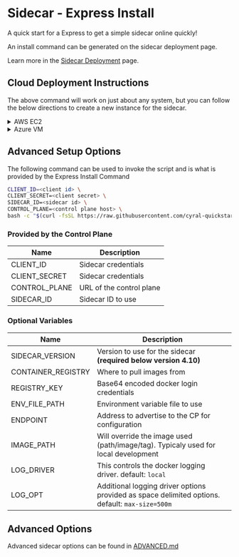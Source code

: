 # Sidecar - Express Install

A quick start for a Express to get a simple sidecar online quickly!

An install command can be generated on the sidecar deployment page.

Learn more in the [Sidecar Deployment](https://cyral.com/docs/sidecars/deployment/) page.

## Cloud Deployment Instructions

The above command will work on just about any system, but you can follow the below directions to create a new instance for the sidecar.

<details>
    <summary>AWS EC2</summary>

1. Go to [EC2 Service](https://console.aws.amazon.com/ec2)
1. Select [Launch Instance](https://console.aws.amazon.com/ec2/v2/home#LaunchInstances) and provide the following info
    1. Name: Provide something meaningful like CyralSidecar
    1. Amazon Machine Image (AMI): The default Amazon Linux image and options are fine, but most linux based images should work
    1. Instance Type: Our recommended flavor is M5.large, but a T3 or T2 large will work well for a express install as well
    1. Key Pair: Select or create one
    1. Network Settings: Utilize the Edit button on the section header to create a new Security Group for this express install
        1. Make sure Create Security Group is selected
        1. Security Group Name: Provide a useful name like cyral-sidecar-express
        1. Description: This is required so provide a description
        1. Inbound Security Rules:
            1. ssh - This rule should already exist, but review the Source Type and Source to make sure its appropriate for your environment
            1. Add Security Group Rule: One per DB type you'd like to test
                1. Type: Custom TCP
                1. Port Range: This is the port or range of ports where database clients will connect to this database through the Cyral sidecar
                1. Source Type / Source: Provide approrpriate values that will allow your database clients to connect to this port
    1. Launch Instance!
1. SSH to the new instance and install the sidecar with the above command

</details>

<details>
    <summary>Azure VM</summary>

1. Go to [Virtaual Machines](https://portal.azure.com/#view/HubsExtension/BrowseResource/resourceType/Microsoft.Compute%2FVirtualMachines)
1. Select Create -> [Azure virtual Machine](https://portal.azure.com/#create/Microsoft.VirtualMachine)
1. Required fields outlined below
    1. Image: Ubuntu Server 20.04 is the optimal option, however other linux based images should work well too
    1. Size: A typical express install should work well with a Standard_D2s_v3 (2 cpu/8gb)
    1. Inbound Ports: you'll want to provide ssh access as well as the approrpiate DB ports you'll want the clients to connect to
    1. Configure network as needed so both the client has access to the instance, and the instance has access to the DB
    1. Create Instance!
1. SSH to the new instance and install the sidecar with the above command

</details>

## Advanced Setup Options

The following command can be used to invoke the script and is what is provided by the Express Install Command

```sh
CLIENT_ID=<client id> \
CLIENT_SECRET=<client secret> \
SIDECAR_ID=<sidecar id> \
CONTROL_PLANE=<control plane host> \
bash -c "$(curl -fsSL https://raw.githubusercontent.com/cyral-quickstart/quickstart-sidecar-express/main/install-sidecar.sh)"
```

### Provided by the Control Plane

|Name|Description|
|---|---|
|CLIENT_ID|Sidecar credentials|
|CLIENT_SECRET|Sidecar credentials|
|CONTROL_PLANE|URL of the control plane|
|SIDECAR_ID|Sidecar ID to use|

### Optional Variables

|Name|Description|
|---|---|
|SIDECAR_VERSION|Version to use for the sidecar **(required below version 4.10)**|
|CONTAINER_REGISTRY|Where to pull images from|
|REGISTRY_KEY| Base64 encoded docker login credentials|
|ENV_FILE_PATH|Environment variable file to use|
|ENDPOINT|Address to advertise to the CP for configuration|
|IMAGE_PATH|Will override the image used (path/image/tag). Typicaly used for local development|
|LOG_DRIVER|This controls the docker logging driver. default: `local`|
|LOG_OPT|Additional logging driver options provided as space delimited options. default: `max-size=500m`|

## Advanced Options

Advanced sidecar options can be found in [ADVANCED.md](../main/ADVANCED.md)
